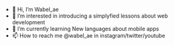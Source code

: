 - 👋 Hi, I’m Wabel_ae
- 👀 I’m interested in introducing a simplyfied lessons about web development
- 🌱 I’m currently learning New languages about mobile apps
- 📫 How to reach me @wabel_ae in instagram/twitter/youtube

<!---
Wabel-ae/Wabel-ae is a ✨ special ✨ repository because its `README.md` (this file) appears on your GitHub profile.
You can click the Preview link to take a look at your changes.
--->
